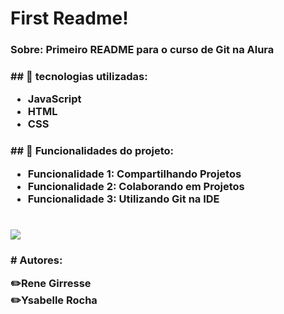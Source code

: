 <h1> First Readme!</h1>
<h3> Sobre: Primeiro README para o curso de Git na Alura 
</h3>

 <h3>## 🚀  tecnologias utilizadas: 


- JavaScript
- HTML
- CSS 
  </h3>


<h3> ## 🔑 Funcionalidades do projeto: 

- Funcionalidade 1: Compartilhando Projetos 
- Funcionalidade 2: Colaborando em Projetos 
- Funcionalidade 3: Utilizando Git na IDE 
</h3>


<h1>
<img loading="lazy" src="http://img.shields.io/static/v1?label=STATUS&message=EM%20DESENVOLVIMENTO&color=GREEN&style=for-the-badge"/>
</h1>

<h3># Autores: 

✏️Rene Girresse  
✏️Ysabelle Rocha 
</h3>

